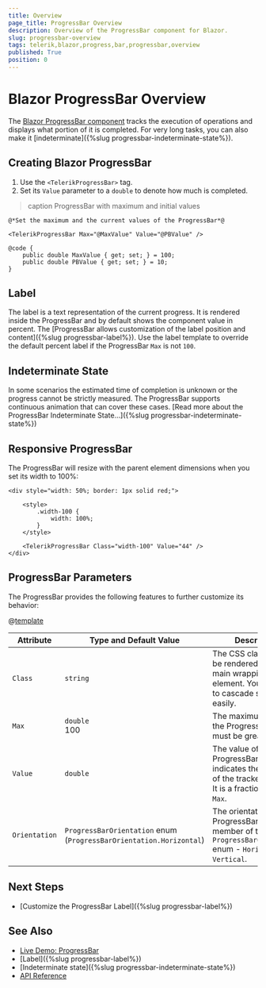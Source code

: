 ```yaml
---
title: Overview
page_title: ProgressBar Overview
description: Overview of the ProgressBar component for Blazor.
slug: progressbar-overview
tags: telerik,blazor,progress,bar,progressbar,overview
published: True
position: 0
---
```


# Blazor ProgressBar Overview

The <a href = "https://www.telerik.com/blazor-ui/progressbar" target = "_blank">Blazor ProgressBar component</a> tracks the execution of operations and displays what portion of it is completed. For very long tasks, you can also make it [indeterminate]({%slug progressbar-indeterminate-state%}).

## Creating Blazor ProgressBar

1. Use the `<TelerikProgressBar>` tag.
1. Set its `Value` parameter to a `double` to denote how much is completed.

>caption ProgressBar with maximum and initial values

````CSHTML
@*Set the maximum and the current values of the ProgressBar*@

<TelerikProgressBar Max="@MaxValue" Value="@PBValue" />

@code {
    public double MaxValue { get; set; } = 100;
    public double PBValue { get; set; } = 10;
}
````

## Label

The label is a text representation of the current progress. It is rendered inside the ProgressBar and by default shows the component value in percent. The [ProgressBar allows customization of the label position and content]({%slug progressbar-label%}). Use the label template to override the default percent label if the ProgressBar `Max` is not `100`.

## Indeterminate State

In some scenarios the estimated time of completion is unknown or the progress cannot be strictly measured. The ProgressBar supports continuous animation that can cover these cases. [Read more about the ProgressBar Indeterminate State...]({%slug progressbar-indeterminate-state%})

## Responsive ProgressBar

The ProgressBar will resize with the parent element dimensions when you set its width to 100%:

````CSHTML
<div style="width: 50%; border: 1px solid red;">

    <style>
        .width-100 {
            width: 100%;
        }
    </style>

    <TelerikProgressBar Class="width-100" Value="44" />
</div>
````

## ProgressBar Parameters

The ProgressBar provides the following features to further customize its behavior:

@[template](/_contentTemplates/common/parameters-table-styles.md#table-layout)

| Attribute | Type and Default Value | Description |
|----------|----------|----------|
| `Class` | `string` | The CSS class that will be rendered on the main wrapping element. You can use it to cascade styles more easily.
| `Max` | `double` <br/> 100 | The maximum value of the ProgressBar. It must be greater than `0`.
| `Value` | `double` | The value of the ProgressBar. This value indicates the progress of the tracked process. It is a fraction of the `Max`.
| `Orientation` | `ProgressBarOrientation` enum <br/> (`ProgressBarOrientation.Horizontal`) | The orientation of the ProgressBar. Takes a member of the `ProgressBarOrientation` enum - `Horizontal` or `Vertical`.

## Next Steps

* [Customize the ProgressBar Label]({%slug progressbar-label%})

## See Also

  * [Live Demo: ProgressBar](https://demos.telerik.com/blazor-ui/progressbar/overview)
  * [Label]({%slug progressbar-label%})
  * [Indeterminate state]({%slug progressbar-indeterminate-state%})
  * [API Reference](https://docs.telerik.com/blazor-ui/api/Telerik.Blazor.Components.TelerikProgressBar)
   
